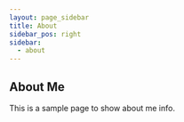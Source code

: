 ```yaml
---
layout: page_sidebar
title: About
sidebar_pos: right
sidebar:
  - about
---
```


## About Me

This is a sample page to show about me info.
